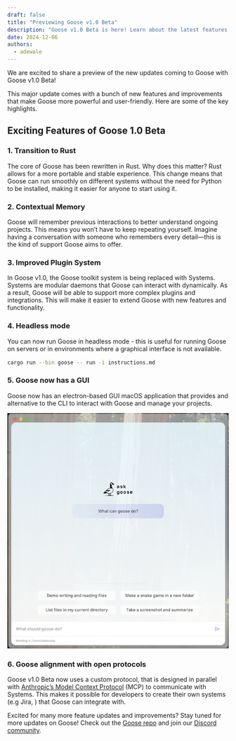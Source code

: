```yaml
---
draft: false
title: "Previewing Goose v1.0 Beta"
description: "Goose v1.0 Beta is here! Learn about the latest features and improvements."
date: 2024-12-06
authors:
  - adewale
---
```


We are excited to share a preview of the new updates coming to Goose with Goose v1.0 Beta!

This major update comes with a bunch of new features and improvements that make Goose more powerful and user-friendly. Here are some of the key highlights.

<!-- more -->


## Exciting Features of Goose 1.0 Beta

### 1. Transition to Rust

The core of Goose has been rewritten in Rust. Why does this matter? Rust allows for a more portable and stable experience. This change means that Goose can run smoothly on different systems without the need for Python to be installed, making it easier for anyone to start using it.

### 2. Contextual Memory

Goose will remember previous interactions to better understand ongoing projects. This means you won’t have to keep repeating yourself. Imagine having a conversation with someone who remembers every detail—this is the kind of support Goose aims to offer.

### 3. Improved Plugin System

In Goose v1.0, the Goose toolkit system is being replaced with Systems. Systems are modular daemons that Goose can interact with dynamically. As a result, Goose will be able to support more complex plugins and integrations. This will make it easier to extend Goose with new features and functionality.

### 4. Headless mode

You can now run Goose in headless mode - this is useful for running Goose on servers or in environments where a graphical interface is not available.

```sh
cargo run --bin goose -- run -i instructions.md
```

### 5. Goose now has a GUI

Goose now has an electron-based GUI macOS application that provides and alternative to the CLI to interact with Goose and manage your projects.

![Goose GUI](../images/whats-new-in-goose-v1/goose-gui.png)

### 6. Goose alignment with open protocols

Goose v1.0 Beta now uses a custom protocol, that is designed in parallel with [Anthropic’s Model Context Protocol](https://www.anthropic.com/news/model-context-protocol) (MCP) to communicate with Systems. This makes it possible for developers to create their own systems (e.g Jira, ) that Goose can integrate with. 

Excited for many more feature updates and improvements? Stay tuned for more updates on Goose! Check out the [Goose repo](https://github.com/block/goose) and join our [Discord community](https://discord.gg/block-opensource).